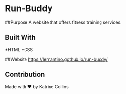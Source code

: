 # Run-Buddy

##Purpose
A website that offers fitness training services.

## Built With
*HTML
*CSS

##Website
https://lernantino.gothub.io/run-buddy/

## Contribution
Made with ❤️ by Katrine Collins
